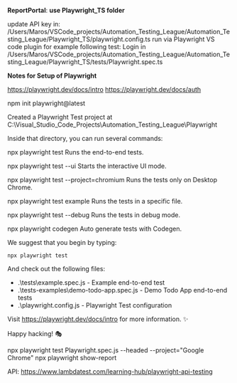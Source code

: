 **ReportPortal**: 
**use Playwright_TS folder**

update API key in: /Users/Maros/VSCode_projects/Automation_Testing_League/Automation_Testing_League/Playwright_TS/playwright.config.ts
run via Playwright VS code plugin for example following test: Login in /Users/Maros/VSCode_projects/Automation_Testing_League/Automation_Testing_League/Playwright_TS/tests/Playwright.spec.ts



**Notes for Setup of Playwright**

https://playwright.dev/docs/intro
https://playwright.dev/docs/auth


npm init playwright@latest

Created a Playwright Test project at C:\Visual_Studio_Code_Projects\Automation_Testing_League\Playwright

Inside that directory, you can run several commands:

  npx playwright test
    Runs the end-to-end tests.

  npx playwright test --ui
    Starts the interactive UI mode.

  npx playwright test --project=chromium
    Runs the tests only on Desktop Chrome.

  npx playwright test example
    Runs the tests in a specific file.

  npx playwright test --debug
    Runs the tests in debug mode.

  npx playwright codegen
    Auto generate tests with Codegen.

We suggest that you begin by typing:

    npx playwright test

And check out the following files:
  - .\tests\example.spec.js - Example end-to-end test
  - .\tests-examples\demo-todo-app.spec.js - Demo Todo App end-to-end tests
  - .\playwright.config.js - Playwright Test configuration

Visit https://playwright.dev/docs/intro for more information. ✨

Happy hacking! 🎭

npx playwright test Playwright.spec.js --headed --project="Google Chrome"
npx playwright show-report

API:
https://www.lambdatest.com/learning-hub/playwright-api-testing



